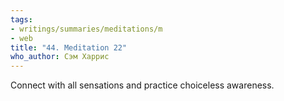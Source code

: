 ```yaml
---
tags:
- writings/summaries/meditations/m
- web
title: "44. Meditation 22"
who_author: Сэм Харрис
---
```


Connect with all sensations and practice choiceless awareness.